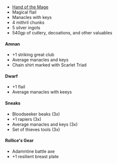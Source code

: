 - [Hand of the Mage](https://2e.aonprd.com/Equipment.aspx?ID=440)
- Magical flail
- Manacles with keys
- 4 mithril chunks
- 5 silver ingots
- 540gp of cutlery, decoations, and other valuables

#### Amnan

- +1 striking great club
- Average manacles and keys
- Chain shirt marked with Scarlet Triad

#### Dwarf

- +1 flail
- Average manacles with keeys

#### Sneaks

- Bloodseeker beaks (3x)
- +1 rapiers (3x)
- Average manacles and keys (3x)
- Set of thieves tools (3x)

#### Rollice's Gear

- Adamntine battle axe
- +1 resilient breast plate
